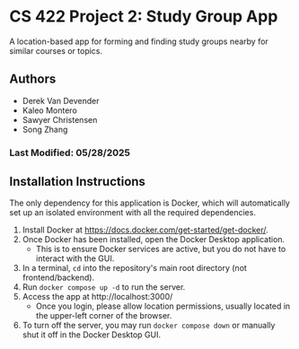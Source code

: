 # CS 422 Project 2: Study Group App
A location-based app for forming and finding study groups nearby for similar courses or topics.

## Authors
- Derek Van Devender
- Kaleo Montero
- Sawyer Christensen
- Song Zhang

### Last Modified: 05/28/2025

## Installation Instructions
The only dependency for this application is Docker, which will automatically set up an isolated environment with all the required dependencies.
1. Install Docker at https://docs.docker.com/get-started/get-docker/.
2. Once Docker has been installed, open the Docker Desktop application.
     - This is to ensure Docker services are active, but you do not have to interact with the GUI.
4. In a terminal, `cd` into the repository's main root directory (not frontend/backend).
5. Run `docker compose up -d` to run the server.
6. Access the app at http://localhost:3000/
     - Once you login, please allow location permissions, usually located in the upper-left corner of the browser.
8. To turn off the server, you may run `docker compose down` or manually shut it off in the Docker Desktop GUI.


